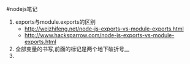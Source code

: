 #nodejs笔记
1. exports与module.exports的区别
	- http://weizhifeng.net/node-js-exports-vs-module-exports.html
	- http://www.hacksparrow.com/node-js-exports-vs-module-exports.html
2. 全部变量的书写,前面的标记是两个地下破折号__
3.